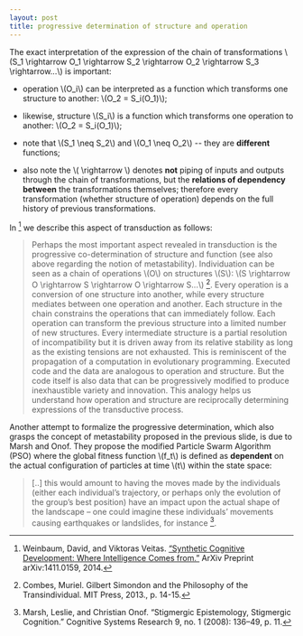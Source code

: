 ```yaml
---
layout: post
title: progressive determination of structure and operation
---
```


The exact interpretation of the expression of the chain of transformations \\(S_1 \rightarrow O_1 \rightarrow S_2 \rightarrow O_2 \rightarrow S_3 \rightarrow...\\) is important:

* operation \\(O_i\\) can be interpreted as a function which transforms one structure to another: \\(O_2 = S_i(O_1)\\);

* likewise, structure \\(S_i\\) is a function which transforms one operation to another: \\(O_2 = S_i(O_1)\\);

* note that \\(S_1 \neq S_2\\) and \\(O_1 \neq O_2\\) -- they are **different** functions;

* also note the \\( \rightarrow \\) denotes **not** piping of inputs and outputs  through the chain of transformations, but the **relations of dependency between** the transformations themselves; therefore every transformation (whether structure of operation) depends on the full history of previous transformations.



In [^1] we describe this aspect of transduction as follows:

> Perhaps the most important aspect revealed in transduction is the progressive co-determination of structure and function (see also above regarding the notion of metastability). Individuation can be seen as a chain of operations \\(O\\) on structures \\(S\\): \\(S \rightarrow O \rightarrow S \rightarrow O \rightarrow S...\\) [^2]. Every operation is a conversion of one structure into another, while every structure mediates between one operation and another. Each structure in the chain constrains the operations that can immediately follow. Each operation can transform the previous structure into a limited number of new structures. Every intermediate structure is a partial resolution of incompatibility but it is driven away from its relative stability as long as the existing tensions are not exhausted. This is reminiscent of the propagation of a computation in evolutionary programming. Executed code and the data are analogous to operation and structure. But the code itself is also data that can be progressively modified to produce inexhaustible variety and innovation. This analogy helps us understand how operation and structure are reciprocally determining expressions of the transductive process.

Another attempt to formalize the progressive determination, which also grasps the concept of metastability proposed in the previous slide, is due to Marsh and Onof. They propose the modified Particle Swarm Algorithm (PSO) where the global fitness function \\(f\_t\\) is defined as **dependent** on the actual configuration of particles at time \\(t\\) within the state space:

> [..] this would amount to having the moves made by the individuals (either each individual’s trajectory, or perhaps only the evolution of the group’s best position) have an impact upon the actual shape of the landscape – one could imagine these individuals’ movements causing earthquakes or landslides, for instance [^3].

[^1]: Weinbaum, David, and Viktoras Veitas. [“Synthetic Cognitive Development: Where Intelligence Comes from.”](http://arxiv.org/abs/1411.0159) ArXiv Preprint arXiv:1411.0159, 2014.
[^2]: Combes, Muriel. Gilbert Simondon and the Philosophy of the Transindividual. MIT Press, 2013., p. 14-15.
[^3]: Marsh, Leslie, and Christian Onof. “Stigmergic Epistemology, Stigmergic Cognition.” Cognitive Systems Research 9, no. 1 (2008): 136–49, p. 11.
